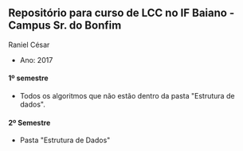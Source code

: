 ## Repositório para curso de LCC no IF Baiano - Campus Sr. do Bonfim

Raniel César
   - Ano: 2017



#### 1º semestre

   - Todos os algoritmos que não estão dentro da pasta "Estrutura de dados".

#### 2º Semestre

   - Pasta "Estrutura de Dados"
